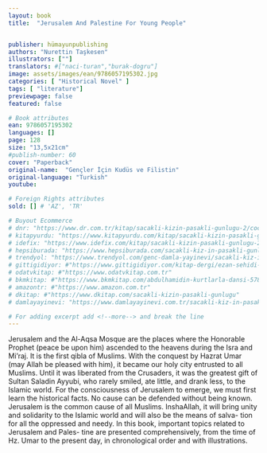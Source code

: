 ```yaml
---
layout: book
title:  "Jerusalem And Palestine For Young People"


publisher: hümayunpublishing
authors: "Nurettin Taşkesen"
illustrators: [""]
translators: #["naci-turan","burak-dogru"]
image: assets/images/ean/9786057195302.jpg
categories: [ "Historical Novel" ]
tags: [ "literature"]
previewpage: false
featured: false

# Book attributes
ean: 9786057195302
languages: []
page: 128
size: "13,5x21cm"
#publish-number: 60
cover: "Paperback"
original-name:  "Gençler İçin Kudüs ve Filistin"
original-language: "Turkish"
youtube:

# Foreign Rights attributes
sold: [] # 'AZ', 'TR'

# Buyout Ecommerce
# dnr: "https://www.dr.com.tr/kitap/sacakli-kizin-pasakli-gunlugu-2/cocuk-ve-genclik/genclik-10-yas/roman-oyku/urunno=0001893059001"
# kitapyurdu: "https://www.kitapyurdu.com/kitap/sacakli-kizin-pasakli-gunlugu-2-/560122.html&filter_name=Sa%C3%A7akl%C4%B1+K%C4%B1z%27%C4%B1n+Pasakl%C4%B1+G%C3%BCnl%C3%BC%C4%9F%C3%BC+2"
# idefix: "https://www.idefix.com/kitap/sacakli-kizin-pasakli-gunlugu-2/cocuk-ve-genclik/genclik-10-yas/roman-oyku/urunno=0001893059001"
# hepsiburada: "https://www.hepsiburada.com/sacakli-kiz-in-pasakli-gunlugu-2-damla-yayinevi-p-HBV000012ER86"
# trendyol: "https://www.trendyol.com/genc-damla-yayinevi/sacakli-kiz-in-pasakli-gunlugu-2-p-54825777"
# gittigidiyor: #"https://www.gittigidiyor.com/kitap-dergi/ezan-sehidi-adnan-menderes_pdp_732728793"
# odatvkitap: #"https://www.odatvkitap.com.tr"
# bkmkitap: #"https://www.bkmkitap.com/abdulhamidin-kurtlarla-dansi-578226"
# amazontr: #"https://www.amazon.com.tr"
# dkitap: #"https://www.dkitap.com/sacakli-kizin-pasakli-gunlugu"
# damlayayinevi: "https://www.damlayayinevi.com.tr/sacakli-kiz-in-pasakli-gunlugu-2-bu-iste-bi-terslik-var"

# For adding excerpt add <!--more--> and break the line
---
```

Jerusalem and the Al-Aqsa Mosque are the
places where the Honorable Prophet (peace be
upon him) ascended to the heavens during the Isra
and Mi’raj. It is the first qibla of Muslims. With the
conquest by Hazrat Umar (may Allah be pleased
with him), it became our holy city entrusted to all
Muslims. Until it was liberated from the Crusaders,
it was the greatest gift of Sultan Saladin Ayyubi,
who rarely smiled, ate little, and drank less, to the
Islamic world. For the consciousness of Jerusalem
to emerge, we must first learn the historical facts.
No cause can be defended without being known.
Jerusalem is the common cause of all Muslims.
InshaAllah, it will bring unity and solidarity to the
Islamic world and will also be the means of salva-
tion for all the oppressed and needy. In this book,
important topics related to Jerusalem and Pales-
tine are presented comprehensively, from the time
of Hz. Umar to the present day, in chronological
order and with illustrations.
<!--more--> 

